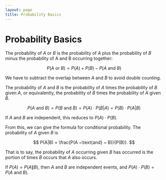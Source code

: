 ```yaml
---
layout: page
title: Probability Basics
---
```


# Probability Basics

The probability of $A$ or $B$ is the probability of $A$ plus the probability of $B$ minus the probability of A and B occurring together:

$$ P(A ~ \text{or} ~ B) = P(A) + P(B) - P(A ~ \text{and} ~ B) $$

We have to subtract the overlap between $A$ and $B$ to avoid double counting.

The probability of $A$ and $B$ is the probability of $A$ times the probability of $B$ given $A$, or equivalently, the probability of $B$ times the probability of $A$ given $B$.

$$ P(A ~ \text{and} ~ B) = P(B ~ \text{and} ~ B) = P(A) \cdot P(B|A) = P(B) \cdot P(A|B)  $$

If $A$ and $B$ are independent, this reduces to $P(A) \cdot P(B)$.

From this, we can give the formula for conditional probability. The probability of $A$ given $B$ is

$$ P(A|B) = \frac{P(A ~\text{and} ~ B)}{P(B)}. $$

That is to say, the probability of $A$ occurring given $B$ has occurred is the portion of times $B$ occurs that $A$ also occurs.

If $P(A) = P(A\|B)$, then $A$ and $B$ are independent events, and $P(A) \cdot P(B) = P(A ~ \text{and} ~ B).$
